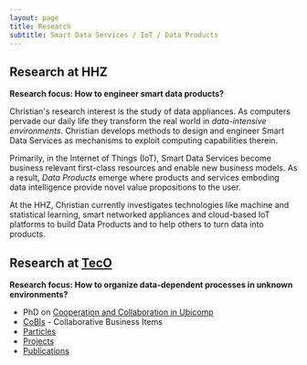 ```yaml
---
layout: page
title: Research
subtitle: Smart Data Services / IoT / Data Products
---
```


## Research at HHZ

**Research focus: How to engineer smart data products?**

Christian's research interest is the study of data appliances. As computers pervade our daily life they transform the real world in *data-intensive environments*. Christian develops methods to design and engineer Smart Data Services as mechanisms to exploit computing capabilities therein.

Primarily, in the Internet of Things (IoT), Smart Data Services become business relevant first-class resources and enable new business models. As a result, *Data Products* emerge where products and services emboding data intelligence provide novel value propositions to the user. 

At the HHZ, Christian currently investigates technologies like machine and statistical learning, smart networked appliances and cloud-based IoT platforms to build Data Products and to help others to turn data into products. 

## Research at [TecO](http://www.teco.edu/~cdecker/)

**Research focus: How to organize data-dependent processes in unknown environments?**

* PhD on [Cooperation and Collaboration in Ubicomp](fccs/fccs.md)
* [CoBIs](cobis/cobis.md) - Collaborative Business Items
* [Particles](http://particle.teco.edu)
* [Projects](http://www.teco.edu/~cdecker/projects/)
* [Publications](http://www.teco.edu/~cdecker/pub/)

